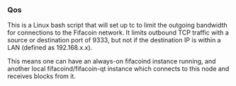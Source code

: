 ### Qos ###

This is a Linux bash script that will set up tc to limit the outgoing bandwidth for connections to the Fifacoin network. It limits outbound TCP traffic with a source or destination port of 9333, but not if the destination IP is within a LAN (defined as 192.168.x.x).

This means one can have an always-on fifacoind instance running, and another local fifacoind/fifacoin-qt instance which connects to this node and receives blocks from it.
